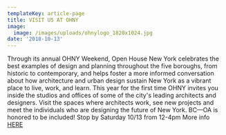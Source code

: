 ```yaml
---
templateKey: article-page
title: VISIT US AT OHNY
image:
  image: /images/uploads/ohnylogo_1820x1024.jpg
date: '2018-10-13'
---
```

Through its annual OHNY Weekend, Open House New York celebrates the best examples of design and planning throughout the five boroughs, from historic to contemporary, and helps foster a more informed conversation about how architecture and urban design sustain New York as a vibrant place to live, work, and learn.  This year for the first time OHNY invites you inside the studios and offices of some of the city's leading architects and designers. Visit the spaces where architects work, see new projects and meet the individuals who are designing the future of New York. BC—OA is honored to be included! Stop by Saturday 10/13 from 12-4pm More info [HERE](https://ohny.org/)
